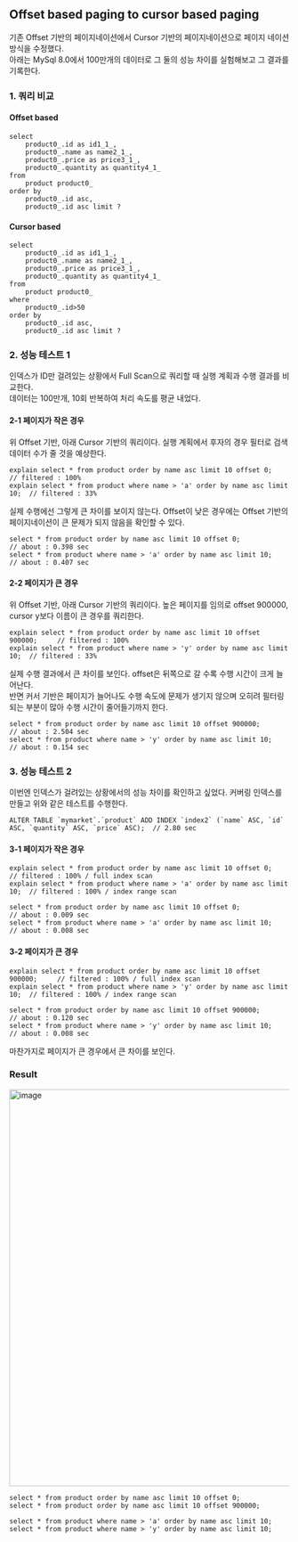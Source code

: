 ## Offset based paging to cursor based paging

기존 Offset 기반의 페이지네이션에서 Cursor 기반의 페이지네이션으로 페이지 네이션 방식을 수정했다.    
아래는 MySql 8.0에서 100만개의 데이터로 그 둘의 성능 차이를 실험해보고 그 결과를 기록한다.

### 1. 쿼리 비교 

#### Offset based
```
select
    product0_.id as id1_1_,
    product0_.name as name2_1_,
    product0_.price as price3_1_,
    product0_.quantity as quantity4_1_ 
from
    product product0_ 
order by
    product0_.id asc,
    product0_.id asc limit ?
```  

#### Cursor based
```
select
    product0_.id as id1_1_,
    product0_.name as name2_1_,
    product0_.price as price3_1_,
    product0_.quantity as quantity4_1_ 
from
    product product0_ 
where
    product0_.id>50 
order by
    product0_.id asc,
    product0_.id asc limit ?
```

### 2. 성능 테스트 1

인덱스가 ID만 걸려있는 상황에서 Full Scan으로 쿼리할 때 실행 계획과 수행 결과를 비교한다.    
데이터는 100만개, 10회 반복하여 처리 속도를 평균 내었다.

#### 2-1 페이지가 작은 경우

위 Offset 기반, 아래 Cursor 기반의 쿼리이다. 실행 계획에서 후자의 경우 필터로 검색 데이터 수가 줄 것을 예상한다. 
```
explain select * from product order by name asc limit 10 offset 0;          // filtered : 100%  
explain select * from product where name > 'a' order by name asc limit 10;  // filtered : 33% 
```

실제 수행에선 그렇게 큰 차이를 보이지 않는다. Offset이 낮은 경우에는 Offset 기반의 페이지네이션이 큰 문제가 되지 않음을 확인할 수 있다.
```
select * from product order by name asc limit 10 offset 0;                   // about : 0.398 sec  
select * from product where name > 'a' order by name asc limit 10;           // about : 0.407 sec 
```

#### 2-2 페이지가 큰 경우

위 Offset 기반, 아래 Cursor 기반의 쿼리이다. 높은 페이지를 임의로 offset 900000, cursor y보다 이름이 큰 경우를 쿼리한다.
```
explain select * from product order by name asc limit 10 offset 900000;     // filtered : 100%
explain select * from product where name > 'y' order by name asc limit 10;  // filtered : 33%
```

실제 수행 결과에서 큰 차이를 보인다. offset은 뒤쪽으로 갈 수록 수행 시간이 크게 늘어난다.     
반면 커서 기반은 페이지가 늘어나도 수행 속도에 문제가 생기지 않으며 오히려 필터링 되는 부분이 많아 수행 시간이 줄어들기까지 한다.
```
select * from product order by name asc limit 10 offset 900000;              // about : 2.504 sec 
select * from product where name > 'y' order by name asc limit 10;           // about : 0.154 sec
```

### 3. 성능 테스트 2

이번엔 인덱스가 걸려있는 상황에서의 성능 차이를 확인하고 싶었다. 커버링 인덱스를 만들고 위와 같은 테스트를 수행한다.

```
ALTER TABLE `mymarket`.`product` ADD INDEX `index2` (`name` ASC, `id` ASC, `quantity` ASC, `price` ASC);  // 2.80 sec
```

#### 3-1 페이지가 작은 경우
```
explain select * from product order by name asc limit 10 offset 0;          // filtered : 100% / full index scan   
explain select * from product where name > 'a' order by name asc limit 10;  // filtered : 100% / index range scan 
```
```
select * from product order by name asc limit 10 offset 0;                   // about : 0.009 sec  
select * from product where name > 'a' order by name asc limit 10;           // about : 0.008 sec 
```

#### 3-2 페이지가 큰 경우
```
explain select * from product order by name asc limit 10 offset 900000;     // filtered : 100% / full index scan
explain select * from product where name > 'y' order by name asc limit 10;  // filtered : 100% / index range scan
```
```
select * from product order by name asc limit 10 offset 900000;              // about : 0.120 sec 
select * from product where name > 'y' order by name asc limit 10;           // about : 0.008 sec
```

마찬가지로 페이지가 큰 경우에서 큰 차이를 보인다.

### Result

<img width="713" alt="image" src="https://github.com/ecsimsw/pic-up/assets/46060746/734c4f33-9b26-4554-a8c6-c02f8dc03c02">

```
select * from product order by name asc limit 10 offset 0;
select * from product order by name asc limit 10 offset 900000;

select * from product where name > 'a' order by name asc limit 10; 
select * from product where name > 'y' order by name asc limit 10; 
```
